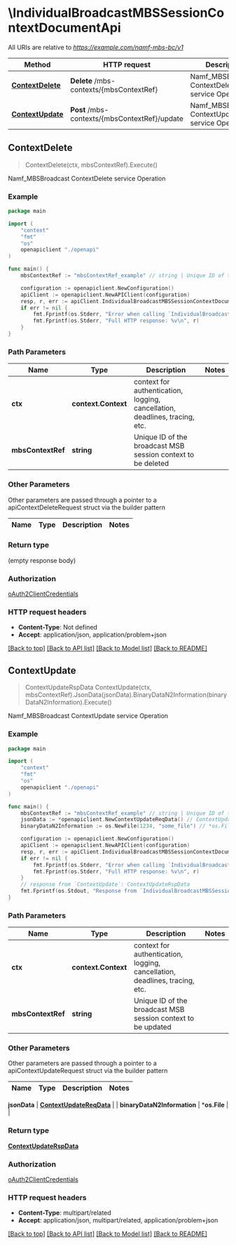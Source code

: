 # \IndividualBroadcastMBSSessionContextDocumentApi

All URIs are relative to *https://example.com/namf-mbs-bc/v1*

Method | HTTP request | Description
------------- | ------------- | -------------
[**ContextDelete**](IndividualBroadcastMBSSessionContextDocumentApi.md#ContextDelete) | **Delete** /mbs-contexts/{mbsContextRef} | Namf_MBSBroadcast ContextDelete service Operation
[**ContextUpdate**](IndividualBroadcastMBSSessionContextDocumentApi.md#ContextUpdate) | **Post** /mbs-contexts/{mbsContextRef}/update | Namf_MBSBroadcast ContextUpdate service Operation



## ContextDelete

> ContextDelete(ctx, mbsContextRef).Execute()

Namf_MBSBroadcast ContextDelete service Operation

### Example

```go
package main

import (
    "context"
    "fmt"
    "os"
    openapiclient "./openapi"
)

func main() {
    mbsContextRef := "mbsContextRef_example" // string | Unique ID of the broadcast MSB session context to be deleted

    configuration := openapiclient.NewConfiguration()
    apiClient := openapiclient.NewAPIClient(configuration)
    resp, r, err := apiClient.IndividualBroadcastMBSSessionContextDocumentApi.ContextDelete(context.Background(), mbsContextRef).Execute()
    if err != nil {
        fmt.Fprintf(os.Stderr, "Error when calling `IndividualBroadcastMBSSessionContextDocumentApi.ContextDelete``: %v\n", err)
        fmt.Fprintf(os.Stderr, "Full HTTP response: %v\n", r)
    }
}
```

### Path Parameters


Name | Type | Description  | Notes
------------- | ------------- | ------------- | -------------
**ctx** | **context.Context** | context for authentication, logging, cancellation, deadlines, tracing, etc.
**mbsContextRef** | **string** | Unique ID of the broadcast MSB session context to be deleted | 

### Other Parameters

Other parameters are passed through a pointer to a apiContextDeleteRequest struct via the builder pattern


Name | Type | Description  | Notes
------------- | ------------- | ------------- | -------------


### Return type

 (empty response body)

### Authorization

[oAuth2ClientCredentials](../README.md#oAuth2ClientCredentials)

### HTTP request headers

- **Content-Type**: Not defined
- **Accept**: application/json, application/problem+json

[[Back to top]](#) [[Back to API list]](../README.md#documentation-for-api-endpoints)
[[Back to Model list]](../README.md#documentation-for-models)
[[Back to README]](../README.md)


## ContextUpdate

> ContextUpdateRspData ContextUpdate(ctx, mbsContextRef).JsonData(jsonData).BinaryDataN2Information(binaryDataN2Information).Execute()

Namf_MBSBroadcast ContextUpdate service Operation

### Example

```go
package main

import (
    "context"
    "fmt"
    "os"
    openapiclient "./openapi"
)

func main() {
    mbsContextRef := "mbsContextRef_example" // string | Unique ID of the broadcast MSB session context to be updated
    jsonData := *openapiclient.NewContextUpdateReqData() // ContextUpdateReqData |  (optional)
    binaryDataN2Information := os.NewFile(1234, "some_file") // *os.File |  (optional)

    configuration := openapiclient.NewConfiguration()
    apiClient := openapiclient.NewAPIClient(configuration)
    resp, r, err := apiClient.IndividualBroadcastMBSSessionContextDocumentApi.ContextUpdate(context.Background(), mbsContextRef).JsonData(jsonData).BinaryDataN2Information(binaryDataN2Information).Execute()
    if err != nil {
        fmt.Fprintf(os.Stderr, "Error when calling `IndividualBroadcastMBSSessionContextDocumentApi.ContextUpdate``: %v\n", err)
        fmt.Fprintf(os.Stderr, "Full HTTP response: %v\n", r)
    }
    // response from `ContextUpdate`: ContextUpdateRspData
    fmt.Fprintf(os.Stdout, "Response from `IndividualBroadcastMBSSessionContextDocumentApi.ContextUpdate`: %v\n", resp)
}
```

### Path Parameters


Name | Type | Description  | Notes
------------- | ------------- | ------------- | -------------
**ctx** | **context.Context** | context for authentication, logging, cancellation, deadlines, tracing, etc.
**mbsContextRef** | **string** | Unique ID of the broadcast MSB session context to be updated | 

### Other Parameters

Other parameters are passed through a pointer to a apiContextUpdateRequest struct via the builder pattern


Name | Type | Description  | Notes
------------- | ------------- | ------------- | -------------

 **jsonData** | [**ContextUpdateReqData**](ContextUpdateReqData.md) |  | 
 **binaryDataN2Information** | ***os.File** |  | 

### Return type

[**ContextUpdateRspData**](ContextUpdateRspData.md)

### Authorization

[oAuth2ClientCredentials](../README.md#oAuth2ClientCredentials)

### HTTP request headers

- **Content-Type**: multipart/related
- **Accept**: application/json, multipart/related, application/problem+json

[[Back to top]](#) [[Back to API list]](../README.md#documentation-for-api-endpoints)
[[Back to Model list]](../README.md#documentation-for-models)
[[Back to README]](../README.md)

